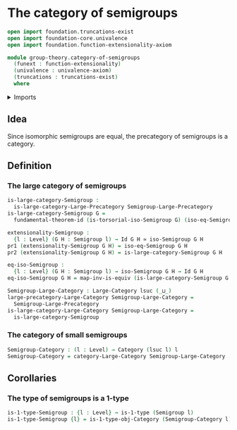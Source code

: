 # The category of semigroups

```agda
open import foundation.truncations-exist
open import foundation-core.univalence
open import foundation.function-extensionality-axiom

module group-theory.category-of-semigroups
  (funext : function-extensionality)
  (univalence : univalence-axiom)
  (truncations : truncations-exist)
  where
```

<details><summary>Imports</summary>

```agda
open import category-theory.categories funext univalence truncations
open import category-theory.large-categories funext univalence truncations

open import foundation.1-types funext univalence
open import foundation.dependent-pair-types
open import foundation.equivalences funext
open import foundation.fundamental-theorem-of-identity-types
open import foundation.identity-types funext
open import foundation.universe-levels

open import group-theory.isomorphisms-semigroups funext univalence truncations
open import group-theory.precategory-of-semigroups funext univalence truncations
open import group-theory.semigroups funext univalence
```

</details>

## Idea

Since isomorphic semigroups are equal, the precategory of semigroups is a
category.

## Definition

### The large category of semigroups

```agda
is-large-category-Semigroup :
  is-large-category-Large-Precategory Semigroup-Large-Precategory
is-large-category-Semigroup G =
  fundamental-theorem-id (is-torsorial-iso-Semigroup G) (iso-eq-Semigroup G)

extensionality-Semigroup :
  {l : Level} (G H : Semigroup l) → Id G H ≃ iso-Semigroup G H
pr1 (extensionality-Semigroup G H) = iso-eq-Semigroup G H
pr2 (extensionality-Semigroup G H) = is-large-category-Semigroup G H

eq-iso-Semigroup :
  {l : Level} (G H : Semigroup l) → iso-Semigroup G H → Id G H
eq-iso-Semigroup G H = map-inv-is-equiv (is-large-category-Semigroup G H)

Semigroup-Large-Category : Large-Category lsuc (_⊔_)
large-precategory-Large-Category Semigroup-Large-Category =
  Semigroup-Large-Precategory
is-large-category-Large-Category Semigroup-Large-Category =
  is-large-category-Semigroup
```

### The category of small semigroups

```agda
Semigroup-Category : (l : Level) → Category (lsuc l) l
Semigroup-Category = category-Large-Category Semigroup-Large-Category
```

## Corollaries

### The type of semigroups is a 1-type

```agda
is-1-type-Semigroup : {l : Level} → is-1-type (Semigroup l)
is-1-type-Semigroup {l} = is-1-type-obj-Category (Semigroup-Category l)
```
